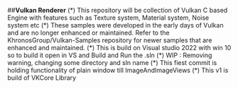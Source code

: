 ##**Vulkan Renderer** 
 (\*) This repository will be collection of Vulkan C based Engine with features such as Texture system, Material system, Noise system etc
 (\*) These samples were developed in the early days of Vulkan and are no longer enhanced or maintained. Refer to the KhronosGroup/Vulkan-Samples repository for newer samples that are enhanced and maintained.
 (\*) This is build on Visual studio 2022 with win 10 so to build it open in VS and Build and Run the .sln
 (\*) WIP :  Removing warning, changing some directory and sln name
 (\*) This fiest commit is holding functionality of plain window till ImageAndImageViews
 (\*) This v1 is build of VKCore Library
